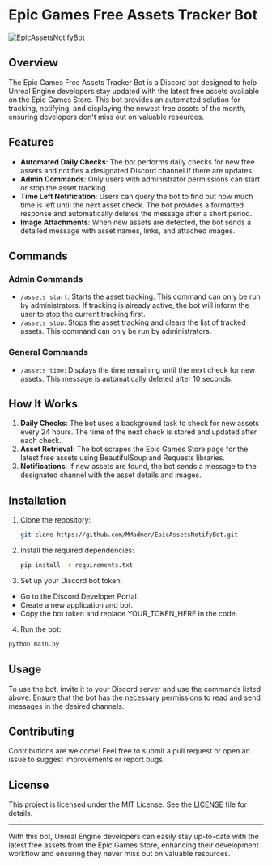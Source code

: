 # Epic Games Free Assets Tracker Bot

![EpicAssetsNotifyBot](https://github.com/user-attachments/assets/c69a0594-4801-4b74-a2cc-bde7909922b1)

## Overview

The Epic Games Free Assets Tracker Bot is a Discord bot designed to help Unreal Engine developers stay updated with the latest free assets available on the Epic Games Store. This bot provides an automated solution for tracking, notifying, and displaying the newest free assets of the month, ensuring developers don't miss out on valuable resources.

## Features

- **Automated Daily Checks**: The bot performs daily checks for new free assets and notifies a designated Discord channel if there are updates.
- **Admin Commands**: Only users with administrator permissions can start or stop the asset tracking.
- **Time Left Notification**: Users can query the bot to find out how much time is left until the next asset check. The bot provides a formatted response and automatically deletes the message after a short period.
- **Image Attachments**: When new assets are detected, the bot sends a detailed message with asset names, links, and attached images.

## Commands

### Admin Commands

- `/assets start`: Starts the asset tracking. This command can only be run by administrators. If tracking is already active, the bot will inform the user to stop the current tracking first.
- `/assets stop`: Stops the asset tracking and clears the list of tracked assets. This command can only be run by administrators.

### General Commands

- `/assets time`: Displays the time remaining until the next check for new assets. This message is automatically deleted after 10 seconds.

## How It Works

1. **Daily Checks**: The bot uses a background task to check for new assets every 24 hours. The time of the next check is stored and updated after each check.
2. **Asset Retrieval**: The bot scrapes the Epic Games Store page for the latest free assets using BeautifulSoup and Requests libraries.
3. **Notifications**: If new assets are found, the bot sends a message to the designated channel with the asset details and images.

## Installation

1. Clone the repository:
   ```bash
   git clone https://github.com/MMadmer/EpicAssetsNotifyBot.git
   ```
2. Install the required dependencies:
   ```bash
   pip install -r requirements.txt
   ```
3. Set up your Discord bot token:
- Go to the Discord Developer Portal.
- Create a new application and bot.
- Copy the bot token and replace YOUR_TOKEN_HERE in the code.
4. Run the bot:
  ```bash
  python main.py
  ```

## Usage

To use the bot, invite it to your Discord server and use the commands listed above. Ensure that the bot has the necessary permissions to read and send messages in the desired channels.

## Contributing

Contributions are welcome! Feel free to submit a pull request or open an issue to suggest improvements or report bugs.

## License

This project is licensed under the MIT License. See the [LICENSE](LICENSE) file for details.

---

With this bot, Unreal Engine developers can easily stay up-to-date with the latest free assets from the Epic Games Store, enhancing their development workflow and ensuring they never miss out on valuable resources.

